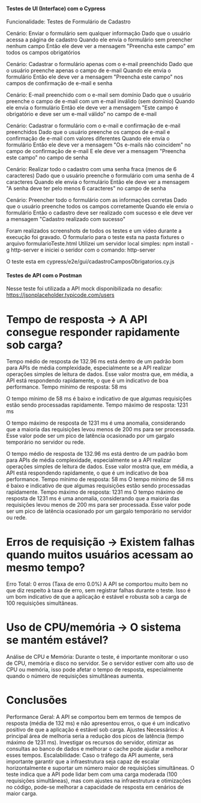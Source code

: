 #### Testes de UI (Interface) com o Cypress 

Funcionalidade: Testes de Formulário de Cadastro

  Cenário: Enviar o formulário sem qualquer informação
    Dado que o usuário acessa a página de cadastro
    Quando ele envia o formulário sem preencher nenhum campo
    Então ele deve ver a mensagem "Preencha este campo" em todos os campos obrigatórios

  Cenário: Cadastrar o formulário apenas com o e-mail preenchido
    Dado que o usuário preenche apenas o campo de e-mail
    Quando ele envia o formulário
    Então ele deve ver a mensagem "Preencha este campo" nos campos de confirmação de e-mail e senha

  Cenário: E-mail preenchido com o e-mail sem domínio
    Dado que o usuário preenche o campo de e-mail com um e-mail inválido (sem domínio)
    Quando ele envia o formulário
    Então ele deve ver a mensagem "Este campo é obrigatório e deve ser um e-mail válido" no campo de e-mail

  Cenário: Cadastrar o formulário com o e-mail e confirmação de e-mail preenchidos
    Dado que o usuário preenche os campos de e-mail e confirmação de e-mail com valores diferentes
    Quando ele envia o formulário
    Então ele deve ver a mensagem "Os e-mails não coincidem" no campo de confirmação de e-mail
    E ele deve ver a mensagem "Preencha este campo" no campo de senha

  Cenário: Realizar todo o cadastro com uma senha fraca (menos de 6 caracteres)
    Dado que o usuário preenche o formulário com uma senha de 4 caracteres
    Quando ele envia o formulário
    Então ele deve ver a mensagem "A senha deve ter pelo menos 6 caracteres" no campo de senha

  Cenário: Preencher todo o formulário com as informações corretas
    Dado que o usuário preenche todos os campos corretamente
    Quando ele envia o formulário
    Então o cadastro deve ser realizado com sucesso e ele deve ver a mensagem "Cadastro realizado com sucesso"

Foram realizados screenshots de todos os testes e um video durante a execução foi gravado.
O formulario para o teste esta na pasta fixtures o arquivo formularioTeste.html
Utilizei um servidor local simples:
npm install -g http-server
e iniciei o seridor com o comando:
http-server

O teste esta em cypress/e2e/gui/cadastroCamposObrigatorios.cy.js


#### Testes de API com o Postman

Nesse teste foi utilizada a API mock disponibilizada no desafio: 
https://jsonplaceholder.typicode.com/users




# Tempo de resposta → A API consegue responder rapidamente sob carga?

Tempo médio de resposta de 132.96 ms está dentro de um padrão bom para APIs de média complexidade, especialmente se a API realizar operações simples de leitura de dados. Esse valor mostra que, em média, a API está respondendo rapidamente, o que é um indicativo de boa performance.
Tempo mínimo de resposta: 58 ms

O tempo mínimo de 58 ms é baixo e indicativo de que algumas requisições estão sendo processadas rapidamente.
Tempo máximo de resposta: 1231 ms

O tempo máximo de resposta de 1231 ms é uma anomalia, considerando que a maioria das requisições levou menos de 200 ms para ser processada. Esse valor pode ser um pico de latência ocasionado por um gargalo temporário no servidor ou rede.

O tempo médio de resposta de 132.96 ms está dentro de um padrão bom para APIs de média complexidade, especialmente se a API realizar operações simples de leitura de dados. Esse valor mostra que, em média, a API está respondendo rapidamente, o que é um indicativo de boa performance.
Tempo mínimo de resposta: 58 ms
O tempo mínimo de 58 ms é baixo e indicativo de que algumas requisições estão sendo processadas rapidamente.
Tempo máximo de resposta: 1231 ms
O tempo máximo de resposta de 1231 ms é uma anomalia, considerando que a maioria das requisições levou menos de 200 ms para ser processada. Esse valor pode ser um pico de latência ocasionado por um gargalo temporário no servidor ou rede.


# Erros de requisição → Existem falhas quando muitos usuários acessam ao mesmo tempo?

Erro Total: 0 erros (Taxa de erro 0.0%)
A API se comportou muito bem no que diz respeito à taxa de erro, sem registrar falhas durante o teste. Isso é um bom indicativo de que a aplicação é estável e robusta sob a carga de 100 requisições simultâneas.


# Uso de CPU/memória → O sistema se mantém estável?

Análise de CPU e Memória: Durante o teste, é importante monitorar o uso de CPU, memória e disco no servidor. Se o servidor estiver com alto uso de CPU ou memória, isso pode afetar o tempo de resposta, especialmente quando o número de requisições simultâneas aumenta.


# Conclusões
Performance Geral: A API se comportou bem em termos de tempos de resposta (média de 132 ms) e não apresentou erros, o que é um indicativo positivo de que a aplicação é estável sob carga.
Ajustes Necessários: A principal área de melhoria seria a redução dos picos de latência (tempo máximo de 1231 ms). Investigar os recursos do servidor, otimizar as consultas ao banco de dados e melhorar o cache pode ajudar a melhorar esses tempos.
Escalabilidade: Caso o tráfego da API aumente, será importante garantir que a infraestrutura seja capaz de escalar horizontalmente e suportar um número maior de requisições simultâneas.
O teste indica que a API pode lidar bem com uma carga moderada (100 requisições simultâneas), mas com ajustes na infraestrutura e otimizações no código, pode-se melhorar a capacidade de resposta em cenários de maior carga.